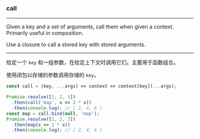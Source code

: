 ### call

------------

Given a key and a set of arguments, call them when given a context. Primarily useful in composition.

Use a closure to call a stored key with stored arguments.

------------

给定一个 `key` 和一组参数，在给定上下文时调用它们。主要用于函数组合。

使用闭包以存储的参数调用存储的 `key`。

```js
const call = (key, ...args) => context => context[key](...args);
```

```js
Promise.resolve([1, 2, 3])
  .then(call('map', x => 2 * x))
  .then(console.log); // [ 2, 4, 6 ]
const map = call.bind(null, 'map');
Promise.resolve([1, 2, 3])
  .then(map(x => 2 * x))
  .then(console.log); // [ 2, 4, 6 ]
```
